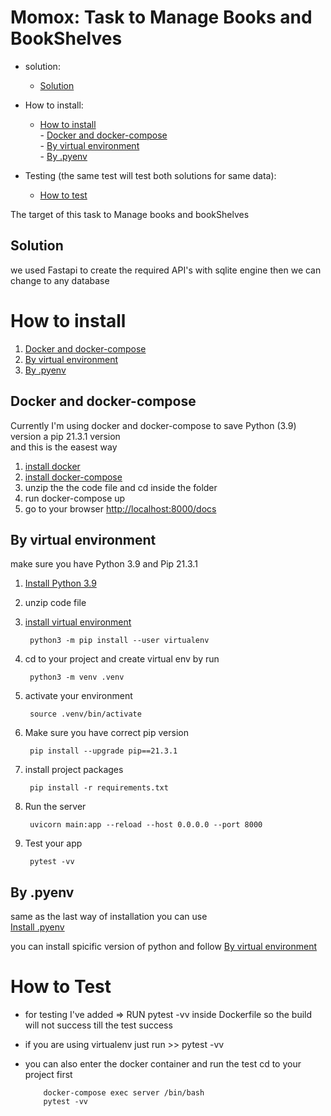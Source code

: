 # Momox: Task to Manage Books and BookShelves
- solution:
    - [Solution](#solution)
   
- How to install:
    - [How to install](#how-to-install) \
          - [Docker and docker-compose](#docker-and-docker-compose) \
          - [By virtual environment](#by-virtual-environment)  \
          - [By .pyenv](#by-pyenv) 

- Testing (the same test will test both solutions for same data):
    - [How to test](#how-to-test)
    
 
The target of this task to Manage books and bookShelves

## Solution

we used Fastapi to create the required API's with sqlite engine then we can change to any database

# How to install


1. [Docker and docker-compose](#docker-and-docker-compose)
2. [By virtual environment](#by-virtual-environment)
3. [By .pyenv](#by-pyenv)

## Docker and docker-compose
Currently I'm using docker and docker-compose to save Python (3.9) version a  pip 21.3.1 version \
and this is the easest way 
1. [install docker](https://docs.docker.com/engine/install/ubuntu/) 
2. [install docker-compose](https://docs.docker.com/compose/install/)
3. unzip the the code file and cd inside the folder
4. run docker-compose up
5. go to your browser [http://localhost:8000/docs](http://localhost:8000/docs)

## By virtual environment

make sure you have Python 3.9 and Pip 21.3.1

1. [Install Python 3.9](https://linuxize.com/post/how-to-install-python-3-9-on-ubuntu-20-04/)
2. unzip code file
3. [install virtual environment](https://packaging.python.org/en/latest/guides/installing-using-pip-and-virtual-environments/)

        python3 -m pip install --user virtualenv
          
4. cd to your project and create virtual env by run
   
        python3 -m venv .venv
        
5. activate your environment
 
        source .venv/bin/activate
        
6. Make sure you have correct pip version

        pip install --upgrade pip==21.3.1
7. install project packages

        pip install -r requirements.txt

8. Run the server 
        
        uvicorn main:app --reload --host 0.0.0.0 --port 8000
9. Test your app

        pytest -vv

## By .pyenv

same as the last way of installation you can use \
[Install .pyenv](https://github.com/pyenv/pyenv)

you can install spicific version of python and follow [By virtual environment](#by-virtual-environment)


# How to Test

* for testing I've added  => RUN pytest -vv inside Dockerfile so the build will not success till the test success
* if you are using virtualenv just run >> pytest -vv
* you can also enter the docker container and run the test
cd to your project first
          
          docker-compose exec server /bin/bash
          pytest -vv

